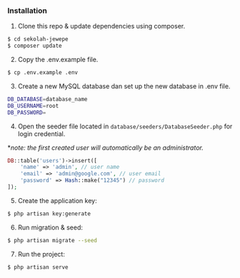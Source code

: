 ### Installation

1. Clone this repo & update dependencies using composer.

```sh
$ cd sekolah-jewepe
$ composer update
```

2. Copy the .env.example file.

```sh
$ cp .env.example .env
```

3. Create a new MySQL database dan set up the new database in .env file.

```sh
DB_DATABASE=database_name
DB_USERNAME=root
DB_PASSWORD=
```

4. Open the seeder file located in `database/seeders/DatabaseSeeder.php` for login credential.

\*_note: the first created user will automatically be an administrator._

```php
DB::table('users')->insert([
	'name' => 'admin', // user name
	'email' => 'admin@google.com', // user email
	'password' => Hash::make("12345") // password
]);
```

5. Create the application key:

```sh
$ php artisan key:generate
```

6. Run migration & seed:

```sh
$ php artisan migrate --seed
```

7. Run the project:

```sh
$ php artisan serve
```
